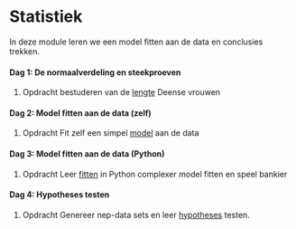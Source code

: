 # Statistiek

In deze module leren we een model fitten aan de data en conclusies trekken.

#### Dag 1: De normaalverdeling en steekproeven 

1. <span class="label label-primary">Opdracht</span> bestuderen van de [lengte](/statistiek/normaalvedeling) Deense vrouwen

#### Dag 2: Model fitten aan de data (zelf)

1. <span class="label label-primary">Opdracht</span> Fit zelf een simpel [model](/statistiek/fittenzelf) aan de data

#### Dag 3: Model fitten aan de data (Python)

1. <span class="label label-primary">Opdracht</span> Leer [fitten](/statistiek/fittenpython) in Python complexer model fitten en speel bankier

#### Dag 4: Hypotheses testen

1. <span class="label label-primary">Opdracht</span> Genereer nep-data sets en leer [hypotheses](/statistiek/hypothesetesten) testen.
